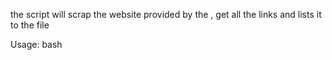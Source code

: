 the script will scrap the website provided by the <url>, get all the links and lists it to the file <filename>

Usage: bash <path-to-script> <url> <filename>

